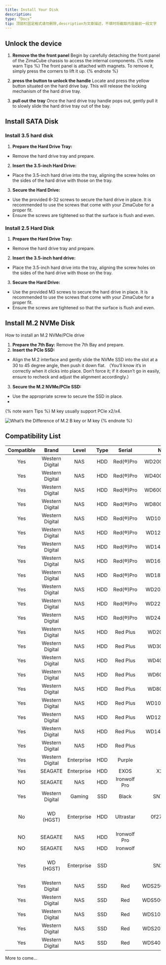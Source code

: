 ```yaml
---
title: Install Your Disk
description:
type: “Docs”
tip: 顶部栏固定格式请勿删除,description为文章描述，不填时将截取内容最前一段文字
---
```

## Unlock the device
1. **Remove the the front panel**
Begin by carefully detaching the front panel of the ZimaCube chassis to access the internal components.
{% note warn Tips %}
The front panel is attached with magnets. To remove it, simply press the corners to lift it up. 
{% endnote %}

3. **press the button to unlock the handle**
Locate and press the yellow button situated on the hard drive bay. This will release the locking mechanism of the hard drive tray.
4. **pull out the tray**
Once the hard drive tray handle pops out, gently pull it to slowly slide the hard drive tray out of the bay.
##  Install SATA Disk
### Install 3.5 hard disk
1. **Prepare the Hard Drive Tray:**
- Remove the hard drive tray and prepare.
2. **Insert the 3.5-inch Hard Drive:**
- Place the 3.5-inch hard drive into the tray, aligning the screw holes on the sides of the hard drive with those on the tray.
3. **Secure the Hard Drive:**
- Use the provided 6-32 screws to secure the hard drive in place. It is recommended to use the screws that come with your ZimaCube for a proper fit.
- Ensure the screws are tightened so that the surface is flush and even.
### Install 2.5 Hard Disk
1. **Prepare the Hard Drive Tray:**
- Remove the hard drive tray and prepare.
2. **Insert the 3.5-inch hard drive:**
- Place the 3.5-inch hard drive into the tray, aligning the screw holes on the sides of the hard drive with those on the tray.
3. **Secure the Hard Drive:**
- Use the provided M3 screws to secure the hard drive in place. It is recommended to use the screws that come with your ZimaCube for a proper fit.
- Ensure the screws are tightened so that the surface is flush and even.
##  Install M.2 NVMe Disk 

How to install an M.2 NVMe/PCIe drive
1. **Prepare the 7th Bay:**
Remove the 7th Bay and prepare.
2. **Insert the PCIe SSD:**
- Align the M.2 interface and gently slide the NVMe SSD into the slot at a 30 to 45 degree angle, then push it down flat. 
（You’ll know it’s in correctly when it clicks into place. Don’t force it; if it doesn’t go in easily,  ensure to recheck and adjust the alignment accordingly.）
3. **Secure the M.2 NVMe/PCIe SSD:**
- Use the appropriate screw to secure the SSD in place.
- 
{% note warn Tips %}
M key usually support PCIe x2/x4.

![What’s the Difference of M.2 B key or M key](https://manage.icewhale.io/api/static/docs/1734673960689_image.png)
{% endnote %}

## Compatibility List
| <center>Compatible</center> | <center>Brand</center> | <center>Level</center> | <center>Type</center> | <center>Serial</center> | <center>No</center> | <center>Capacity</center> | <center>Note</center> |
| --- | --- | --- | --- | --- | --- | --- | --- |
| <center>Yes</center> | <center>Western Digital</center> | <center>NAS</center> | <center>HDD</center> | <center>Red(®)Pro</center> | <center>WD2002FFSX</center> | <center>2T</center> | <center></center> |
| <center>Yes</center> | <center>Western Digital</center> | <center>NAS</center> | <center>HDD</center> | <center>Red(®)Pro</center> | <center>WD4005FFBX</center> | <center>4T</center> | <center></center> |
| <center>Yes</center> | <center>Western Digital</center> | <center>NAS</center> | <center>HDD</center> | <center>Red(®)Pro</center> | <center>WD6005FFBX</center> | <center>6T</center> | <center></center> |
| <center>Yes</center> | <center>Western Digital</center> | <center>NAS</center> | <center>HDD</center> | <center>Red(®)Pro</center> | <center>WD8005FFBX</center> | <center>8T</center> | <center></center> |
| <center>Yes</center> | <center>Western Digital</center> | <center>NAS</center> | <center>HDD</center> | <center>Red(®)Pro</center> | <center>WD102KFBX</center> | <center>10T</center> | <center></center> |
| <center>Yes</center> | <center>Western Digital</center> | <center>NAS</center> | <center>HDD</center> | <center>Red(®)Pro</center> | <center>WD121KFBX</center> | <center>12T</center> | <center></center> |
| <center>Yes</center> | <center>Western Digital</center> | <center>NAS</center> | <center>HDD</center> | <center>Red(®)Pro</center> | <center>WD142KFGX</center> | <center>14T</center> | <center></center> |
| <center>Yes</center> | <center>Western Digital</center> | <center>NAS</center> | <center>HDD</center> | <center>Red(®)Pro</center> | <center>WD161KFGX</center> | <center>16T</center> | <center></center> |
| <center>Yes</center> | <center>Western Digital</center> | <center>NAS</center> | <center>HDD</center> | <center>Red(®)Pro</center> | <center>WD181KFGX</center> | <center>18T</center> | <center></center> |
| <center>Yes</center> | <center>Western Digital</center> | <center>NAS</center> | <center>HDD</center> | <center>Red(®)Pro</center> | <center>WD201KFGX</center> | <center>20T</center> | <center></center> |
| <center>Yes</center> | <center>Western Digital</center> | <center>NAS</center> | <center>HDD</center> | <center>Red(®)Pro</center> | <center>WD221KFGX</center> | <center>22T</center> | <center></center> |
| <center>Yes</center> | <center>Western Digital</center> | <center>NAS</center> | <center>HDD</center> | <center>Red(®)Pro</center> | <center>WD240KFGX</center> | <center>24T</center> | <center></center> |
| <center>Yes</center> | <center>Western Digital</center> | <center>NAS</center> | <center>HDD</center> | <center>Red Plus</center> | <center>WD20EFZX</center> | <center>2T</center> | <center></center> |
| <center>Yes</center> | <center>Western Digital</center> | <center>NAS</center> | <center>HDD</center> | <center>Red Plus</center> | <center>WD30EFZX</center> | <center>3T</center> | <center></center> |
| <center>Yes</center> | <center>Western Digital</center> | <center>NAS</center> | <center>HDD</center> | <center>Red Plus</center> | <center>WD40EFPX</center> | <center>4T</center> | <center></center> |
| <center>Yes</center> | <center>Western Digital</center> | <center>NAS</center> | <center>HDD</center> | <center>Red Plus</center> | <center>WD60EFPX</center> | <center>6T</center> | <center></center> |
| <center>Yes</center> | <center>Western Digital</center> | <center>NAS</center> | <center>HDD</center> | <center>Red Plus</center> | <center>WD80EFPX</center> | <center>8T</center> | <center></center> |
| <center>Yes</center> | <center>Western Digital</center> | <center>NAS</center> | <center>HDD</center> | <center>Red Plus</center> | <center>WD101EFBX</center> | <center>10T</center> | <center></center> |
| <center>Yes</center> | <center>Western Digital</center> | <center>NAS</center> | <center>HDD</center> | <center>Red Plus</center> | <center>WD120EFBX</center> | <center>12T</center> | <center></center> |
| <center>Yes</center> | <center>Western Digital</center> | <center>NAS</center> | <center>HDD</center> | <center>Red Plus</center> | <center>WD140EFGX</center> | <center>14T</center> | <center></center> |
| <center>Yes</center> | <center>Western Digital</center> | <center>NAS</center> | <center>HDD</center> | <center>Red Plus</center> | <center></center> | <center></center> | <center></center> |
| <center>Yes</center> | <center>Western Digital</center> | <center>Enterprise</center> | <center>HDD</center> | <center>Purple</center> | <center></center> | <center>4T</center> | <center></center> |
| <center>Yes</center> | <center>SEAGATE</center> | <center>Enterprise</center> | <center>HDD</center> | <center>EXOS</center> | <center>X20</center> | <center>20T</center> | <center></center> |
| <center>NO</center> | <center>SEAGATE</center> | <center>NAS</center> | <center>HDD</center> | <center>Ironwolf Pro</center> | <center></center> | <center>14T</center> | <center></center> |
| <center>Yes</center> | <center>Western Digital</center> | <center>Gaming</center> | <center>SSD</center> | <center>Black</center> | <center>SN770</center> | <center>1T</center> | <center></center> |
| <center>No</center> | <center>WD (HGST)</center> | <center>Enterprise</center> | <center>HDD</center> | <center>Ultrastar</center> | <center>0f27610</center> | <center>8T</center> | <center>Need to shield pin3</center> |
| <center>NO</center> | <center>SEAGATE</center> | <center>NAS</center> | <center>HDD</center> | <center>Ironwolf Pro</center> | <center></center> | <center>4T</center> | <center></center> |
| <center>NO</center> | <center>SEAGATE</center> | <center>NAS</center> | <center>HDD</center> | <center>Ironwolf</center> | <center></center> | <center>4T</center> | <center></center> |
| <center>Yes</center> | <center>WD (HGST)</center> | <center>Enterprise</center> | <center>SSD</center> | <center></center> | <center>SN200</center> | <center>3.8TB</center> | <center>Need to shield pin3</center> |
| <center>Yes</center> | <center>Western Digital</center> | <center>NAS</center> | <center>SSD</center> | <center>Red</center> | <center>WDS250G1R0C</center> | <center>250G</center> | <center></center> |
| <center>Yes</center> | <center>Western Digital</center> | <center>NAS</center> | <center>SSD</center> | <center>Red</center> | <center>WDS500G1R0C</center> | <center>500G</center> | <center></center> |
| <center>Yes</center> | <center>Western Digital</center> | <center>NAS</center> | <center>SSD</center> | <center>Red</center> | <center>WDS100T1R0C</center> | <center>1T</center> | <center></center> |
| <center>Yes</center> | <center>Western Digital</center> | <center>NAS</center> | <center>SSD</center> | <center>Red</center> | <center>WDS200T1R0C</center> | <center>2T</center> | <center></center> |
| <center>Yes</center> | <center>Western Digital</center> | <center>NAS</center> | <center>SSD</center> | <center>Red</center> | <center>WDS400T1R0C</center> | <center>4T</center> | <center></center> |

More to come...